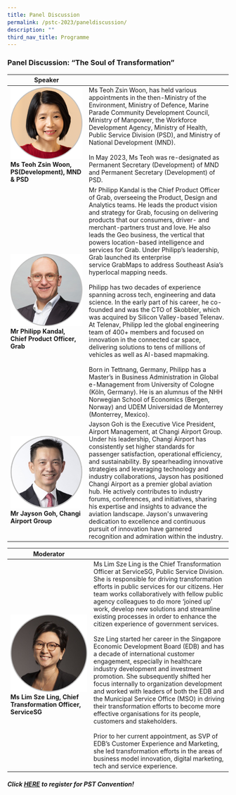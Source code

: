 ```yaml
---
title: Panel Discussion
permalink: /pstc-2023/paneldiscussion/
description: ""
third_nav_title: Programme
---
```

### Panel Discussion: “The Soul of Transformation”


| Speaker |  |
| -------- | -------- | 
|<img style="width:800px" src="/images/PSW2023/pst%20convention%20speaker_teoh%20zsin%20woon.png">**Ms Teoh&nbsp;Zsin&nbsp;Woon, PS(Development), MND &amp; PSD** | Ms Teoh&nbsp;Zsin&nbsp;Woon, has held various appointments in the then-Ministry of the Environment, Ministry of Defence, Marine Parade Community Development Council, Ministry of Manpower, the Workforce Development Agency, Ministry of Health, Public Service Division (PSD), and Ministry of National Development (MND). <br><br>In May 2023, Ms Teoh was re-designated as Permanent Secretary (Development) of MND and Permanent Secretary (Development) of PSD.|
<img style="width:800px" src="/images/PSW2023/pst%20convention%20speaker_philipp%20kandal.png">**Mr Philipp Kandal, Chief Product Officer, Grab** | Mr&nbsp;Philipp Kandal is the Chief Product Officer of Grab, overseeing the Product, Design and Analytics teams. He leads the product vision and strategy for Grab, focusing on delivering products that our consumers, driver- and merchant-partners trust and love. He also leads the Geo business, the vertical that powers location-based intelligence and services for Grab. Under Philipp’s leadership, Grab launched its enterprise service&nbsp;GrabMaps&nbsp;to address Southeast Asia’s hyperlocal mapping needs.<br><br> Philipp has two decades of experience spanning across tech, engineering and data science. In the early part of his career, he co-founded and was the CTO of&nbsp;Skobbler, which was acquired by Silicon Valley-based&nbsp;Telenav. At&nbsp;Telenav, Philipp led the global engineering team of 400+ members and focused on innovation in the connected car space, delivering solutions to tens of millions of vehicles as well as AI-based mapmaking. <br><br>Born in Tettnang, Germany, Philipp has a Master’s in Business Administration in Global e-Management from University of Cologne (Köln, Germany). He is an alumnus of the NHH Norwegian School of Economics (Bergen, Norway) and UDEM Universidad de Monterrey (Monterrey, Mexico).|
<img style="width:800px" src="/images/PSW2023/pst%20convention%20speaker_jayson%20goh%204.png">**Mr Jayson Goh, Changi Airport Group** | Jayson Goh is the Executive Vice President, Airport Management, at Changi Airport Group. Under his leadership, Changi Airport has consistently set higher standards for passenger satisfaction, operational efficiency, and sustainability. By spearheading innovative strategies and leveraging technology and industry collaborations, Jayson has positioned Changi Airport as a premier global aviation hub. He actively contributes to industry forums, conferences, and initiatives, sharing his expertise and insights to advance the aviation landscape. Jayson's unwavering dedication to excellence and continuous pursuit of innovation have garnered recognition and admiration within the industry.


| Moderator |  |
| -------- | -------- | 
|<img style="width:800px" src="/images/PSW2023/pst%20convention%20speaker_lim%20sze%20ling.png">**Ms Lim Sze Ling, Chief Transformation Officer, ServiceSG** | Ms Lim Sze Ling is the Chief Transformation Officer at&nbsp;ServiceSG, Public Service Division. She is responsible for driving transformation efforts in public services for our citizens. Her team works collaboratively with fellow public agency colleagues to do more ‘joined up’ work, develop new solutions and streamline existing processes in order to enhance the citizen experience of government services. <br><br>Sze Ling started her career in the Singapore Economic Development Board (EDB) and has a decade of international customer engagement, especially in healthcare industry development and investment promotion. She subsequently shifted her focus internally to organization development and worked with leaders of both the EDB and the Municipal Service Office (MSO) in driving their transformation efforts to become more effective organisations for its people, customers and stakeholders.<br><br> Prior to her current appointment, as SVP of EDB’s Customer Experience and Marketing, she led transformation efforts in the areas of business model innovation, digital marketing, tech and service experience.

##### Click [HERE](https://www.gevme.com/public-service-week-2023-43276652) to register for PST Convention!